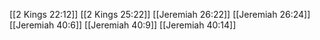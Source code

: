 [[2 Kings 22:12]]
[[2 Kings 25:22]]
[[Jeremiah 26:22]]
[[Jeremiah 26:24]]
[[Jeremiah 40:6]]
[[Jeremiah 40:9]]
[[Jeremiah 40:14]]

